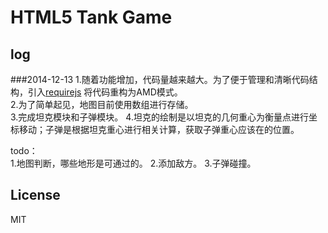 # HTML5 Tank Game 
## log

###2014-12-13
1.随着功能增加，代码量越来越大。为了便于管理和清晰代码结构，引入[requirejs](http://requirejs.org) 将代码重构为AMD模式。  
2.为了简单起见，地图目前使用数组进行存储。  
3.完成坦克模块和子弹模块。
4.坦克的绘制是以坦克的几何重心为衡量点进行坐标移动；子弹是根据坦克重心进行相关计算，获取子弹重心应该在的位置。  

todo：  
	1.地图判断，哪些地形是可通过的。
	2.添加敌方。
	3.子弹碰撞。

## License
MIT

